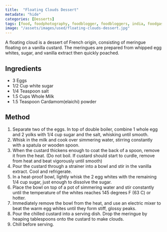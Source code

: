 ```yaml
---
title:  "Floating Clouds Dessert"
metadate: "hide"
categories: [Desserts]
tags: [food, foodphotography, foodblogger, foodbloggers, india, foodgasm, indianfood, love, foodcoma, foodporn,indiancooking, indianrecipe, foodlovers, indianfood, indianfoodbloggers, foodiesofinstagram, foodlove, indian, indiancouple, eatlocal, eathealthy, eatwell, desifood, trending, tasty, taste, yummyinmytummy, foodie, instafood, instafoodie, foodstagram, instagood, passionatepaprika, foodblog, easy, indian, recipe, mothersrecipe, cooking, easycooking, easyrecipe, simple, simplefood ]
image: "/assets/images/used/floating-clouds-dessert.jpg"
---
```


A floating cloud is a dessert of French origin, consisting of meringue floating on a vanilla custard. The meringues are prepared from whipped egg whites, sugar, and vanilla extract then quickly poached.

## Ingredients

- 3 Eggs
- 1/2 Cup white sugar 
- 1/4 Teaspoon salt 
- 1.5 Cups Whole Milk
- 1.5 Teaspoon Cardamom(elaichi) powder

## Method

1. Separate two of the eggs. In top of double boiler, combine 1 whole egg and 2 yolks with 1/4 cup sugar and the salt, whisking until smooth. 
2. Whisk in the milk and cook over simmering water, stirring constantly with a spatula or wooden spoon. 
3. When the custard thickens enough to coat the back of a spoon, remove it from the heat. (Do not boil. If custard should start to curdle, remove from heat and beat vigorously until smooth) 
4. Pour the custard through a strainer into a bowl and stir in the vanilla extract. Cool and refrigerate.
5. In a heat-proof bowl, lightly whisk the 2 egg whites with the remaining 1/4 cup sugar, just enough to dissolve the sugar. 
6. Place the bowl on top of a pot of simmering water and stir constantly until the temperature of the whites reaches 145 degrees F (63 C) or hotter. 
7. Immediately remove the bowl from the heat, and use an electric mixer to beat the warm egg whites until they form stiff, glossy peaks.
8. Pour the chilled custard into a serving dish. Drop the meringue by heaping tablespoons onto the custard to make clouds. 
9. Chill before serving.

